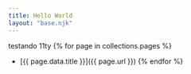```yaml
---
title: Hello World
layout: "base.njk"
---
```


testando 11ty
{% for page in collections.pages %}

- [{{ page.data.title }}]({{ page.url }})
{% endfor %}